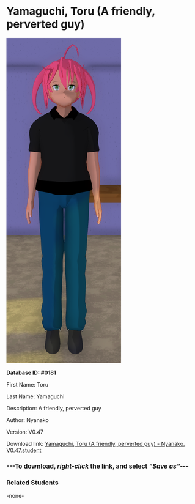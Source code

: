 # Yamaguchi, Toru (A friendly, perverted guy)

<img src="Files/Images/Yamaguchi, Toru (A friendly, perverted guy).png" title="Yamaguchi, Toru (A friendly, perverted guy) - Nyanako, V0.47">

**Database ID: #0181**

First Name: Toru

Last Name: Yamaguchi

Description: A friendly, perverted guy

Author: Nyanako

Version: V0.47

Download link: <a href="https://raw.githubusercontent.com/Arbiter1223/Daigaku-Gurashi-Custom-Students/master/Files/Studen%20Files/Yamaguchi%2C%20Toru%20(A%20friendly%2C%20perverted%20guy)%20-%20Nyanako%2C%20V0.47.student">Yamaguchi, Toru (A friendly, perverted guy) - Nyanako, V0.47.student</a>

### ---**To download, _right-click_ the link, and select _"Save as"_**---

### Related Students

-none-
